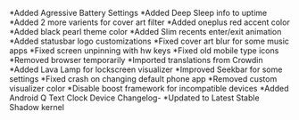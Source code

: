 *Added Agressive Battery Settings
*Added Deep Sleep info to uptime
*Added 2 more varients for cover art filter
*Added oneplus red accent color
*Added black pearl theme color
*Added Slim recents enter/exit animation
*Added statusbar logo customizations
*Fixed cover art blur for some music apps
*Fixed screen unpinning with hw keys
*Fixed old mobile type icons
*Removed browser temporarily
*Imported translations from Crowdin
*Added Lava Lamp for lockscreen visualizer
*Improved Seekbar for some settings
*Fixed crash on changing default phone app
*Removed custom visualizer color
*Disable boost framework for incompatible devices
*Added Android Q Text Clock
Device Changelog-
*Updated to Latest Stable Shadow kernel
